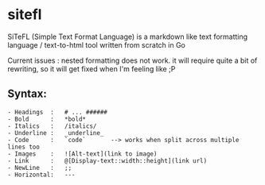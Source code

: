 # sitefl
SiTeFL (Simple Text Format Language) is a markdown like text formatting language / text-to-html tool written from scratch in Go

Current issues :
  nested formatting does not work.
  it will require quite a bit of rewriting, so it will get fixed when I'm feeling like ;P

## Syntax:
```
- Headings  :   # ... ######
- Bold      :   *bold*
- Italics   :   /italics/
- Underline :   _underline_
- Code      :   `code`       --> works when split across multiple lines too
- Images    :   ![Alt-text](link to image)
- Link      :   @[Display-text::width::height](link url)
- NewLine   :   ;;
- Horizontal:   ---
```
